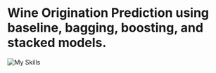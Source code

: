 # Wine Origination Prediction using baseline, bagging, boosting, and stacked models.
![My Skills](https://skillicons.dev/icons?i=python)
